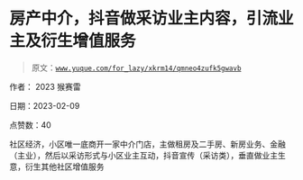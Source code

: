 # 房产中介，抖音做采访业主内容，引流业主及衍生增值服务

> 原文：[`www.yuque.com/for_lazy/xkrm14/qmneo4zufk5gwavb`](https://www.yuque.com/for_lazy/xkrm14/qmneo4zufk5gwavb)

作者： 2023 猴赛雷

日期：2023-02-09

点赞数：40

社区经济，小区唯一底商开一家中介门店，主做租房及二手房、新房业务、金融（主业），然后以采访形式与小区业主互动，抖音宣传（采访类），垂直做业主生意，衍生其他社区增值服务

